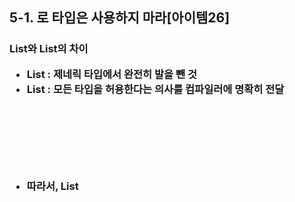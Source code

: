 ## 5-1. 로 타입은 사용하지 마라[아이템26]
### List와 List<Object>의 차이
- List : 제네릭 타입에서 완전히 발을 뺀 것
- List<Object> : 모든 타입을 허용한다는 의사를 컴파일러에 명확히 전달
- 따라서, List<Object> 사용해도 됨

### [예외1] class 리터럴에는 로 타입을 써야함
- 허용: List.class, String[].class, int.class는 허용
- 허용X: List<String>.class, List<?>.class

### [예외2] instanceof연산자는 비한정적 와일드카드 타입 이외의 매개변수화 타입에는 적용 불가능
- 런타임에는 제네릭 타입의 정보가 지워지기 때문
  - ex) class T Test {} -> class Test {}
- 로 타입, 비한정적 와일드 카드 타입이든 instanceof는 완전히 똑같이 동작
  - 따라서 깔끔하게 로타입을 사용하는 게 깔끔하기 때문

***

## 5-2. 비검사 경고를 제거하라[아이템27]
- 제네릭 사용 시 경고가 여러개 뜨는데
  - 비검사 형변환 경고
  - 비검사 메소드 호출 경고
  - 비검사 매개변수화 가변인수 타입 경고
  - 비검사 변환 경고
  - 등..
- 위의 이러한 경고는 쉽게 제거할 수 있음
- ```
  Set<Lark> test = new HashSet(); 
  -> required: Set<Lark>
     found: HashSet
  -> 위처럼 컴파일 경고가 떠서 알려준대로 수정하면 경고가 사라짐
  -> +) 자바7부터 지원하는 다이아몬드 연산자(<>)붙이면 해결 가능
  
  Set<Lark> test = new HashSet<>();
  ```
- 가능한 한 모든 비검사 경고를 제거하면 그 코드는 '타입 안정성'이 보장됨!
### 경고제거할 수 없지만 타입이 안전하다고 확신하면 @SuppressWarnings("unchecked") 사용
- 노란줄이 안뜨게 해줌
- 단, 타입 안전함을 검증하지 않은 채 경고를 숨기면 안됨!
- @SuppressWarnings 선언 위치
  - 개별 지역변수
  - 클래스
  - 등등 어떤 선언에도 달 수 있음
- BUT, 가능한 좁은 범위에 적용
- 절대로 클래스 전체에 적용해서는 안됨
- 한 줄이 넘는 메소드, 생성자에 달린 경우 -> 지역변수 선언쪽으로 옮기기
  - ```
    
    메소드 {
    @SuppressWarnings("unchecked") T[] result = (T[]) Arrays.copyOf(elements, size... );
        return result; // 이처럼 지역변수 하나를 선언해서 거따가 달아주는게 좋음!
    }
    // 장점
        // 1. 깔끔히 컴파일되고
        // 2. 비검사 경고를 숨기는 범위를 최소로 좁힘
    ```
### @SuppressWarnings("unchecked") 사용 시 그 경고를 무시해도 안전한 이유를 항상 주석으로 남겨라!
- 다른 사람의 이해에 도움 
- 코드 잘못 수정하여 타입 안전성을 잃는 상황을 줄여줌


***
## 5-3. 배열보다는 리스트를 사용하라[아이템28]
### 배열과 제네릭의 중요한 차이[2가지]
- 1. 배열은 공변(= 함께 변함), 제네릭은 불공변(= 함께 변하지 않음) -> 참고: C#의 제네릭도 불공변이였으나 공변이 됨
  - 배열
    - Sub: Super의 하위타입일 경우
    - 배열 Sub[]: 배열Super[]의 하위 타입
    - 상속 관계인 Super 클래스와 Sub 클래스를 이용해 => 배열 Super[], Sub[]를 만들면 이 두 배열도 상속 관계
  - 제네릭 
    - Type1: Type2와 서로 다른 타입
    - List<Type>: List<Type2>의 하위타입도 아니고 상위타입도 아님
  - 실제 문제가 있는 쪽은 배열이다!
    - ```
      // 런타임 실패
      Object[] objectArray = new Long[1];
      objectArray[0] = "타입이 달라 넣을 수 없다"; // ArrayStoreException 발생
    
      // 컴파일 실패
      List<Object> ol = new ArrayList<Long>(); // 호환되지 않는 타입
      ol.add("타입이 달라 넣을 수 없음");
    
      // 어느쪽이든 Long용 저장소에 String을 넣을 수 없지만 
      // -> 배열은 : 그 실수를 '런타임'에 알게 됨
      // -> 리스트는 : 그 실수를 '컴파일 때 바로 알 수 있음'!!
      ```
      
- 2. 배열은 실체화 됨
  - 배열은 런타임에도 자신이 담기로 한 원소의 타입을 인지하고 확인
  - 즉, Long배열에 String을 넣으려 하면 ArrayStoreException이 발생
  - <-> 제네릭은 타입 정보가 런타임에 소거됨 
  - 원소 타입을 컴파일타임에만 검사, 런타임에는 알 수 없음 ㅇㅇ
    - *소거: 제네릭이 지원되기 전의 레거시 코드와 제네릭 타입을 함께 사용할 수 있게 해주기 위함
  - 위와 같은 이유로 배열, 제네릭은 안친함
    - ```
      // 컴파일 에러
      new List<E>[],
      new List<String>[],
      new E[]
      ```
  - 위를 막아논 이유?
    - 타입 안전하지 않음
    - 이를 허용 시 컴파일러가 자동 생성한 형변환 코드에서 런타임에 ClassCastException 발생
    - 즉, 런타임에 저 에러가 발생할 일을 막아주겠다는 제네릭 타입 시스템의 취지에 어긋남
    - ```
      List<String>[] stringLists = new List<String>[1];
      List<Integer> intList = List.of(42);
      Object[] objects = stringLists; // stringLists를 객체 배열 objects에 할당 -> 이 배열에는 List<String> 인스턴스만 담겠다! 선언
      objects[0] = intList; // objects 배열의 첫번째 원소에 intList를 저장(배열은 공변성을 가지기 때문) -> 여기서 stringLists배열은 실제로 List<Integer>를 포함함 
         // List<Integer>의 인스턴스를 Object 배열의 첫 원소로 저장 -> 제너릭은 소거 방식이라 성공
         // 런타임에 List<Integer> -> List 타입이 되기 때문에 위의 것도 List<Integer>[]도 -> List[]가 됨
         // 에러 일으키지 않음
      String s = stringList[0].get(0); // 위에서 List<Integer> 타입의 객체가 들어있어서 이 객체에서 문자열을 가져오려고 하면 '타입 불일치' 에러
                // List<Integer>인스턴스에서 0번째(42)를 꺼내려고 함!
      ```
    - E, List<E>, List<String> 같은 타입을 '실체화 불가 타입'이라 함 
      - 즉, 실체화되지 않아서 런타임에는 컴파일타임보다 타입 정보를 적게 가지는 타입!
      - 소거 메커니즘때문에 매개변수화 타입 가운데 실체화될 수 있는 타입은 아래와 같은 '비한정적 와일드카드 타입뿐'
        - List<?>
        - Map<?,?>
      - 이떄, 배열도 비한정적 와일드카드 타입으로 만들 수 있지만 쓰임새는 거의 없음!

### 배열을 제네릭으로 만들 수 없음
- 보통은 [제네릭 -> 배열]이 불가능!
- 대부분의 상황에서 이 문제를 해결해주는 방법은 아이템33에 나옴
- 제네릭 타입과 가변인수 메소드를 함께쓰면 해석하기 어려운 경고메시지를 받음 <br/>
  가변인수 메소드를 호출할 때마다 가변인수 매개변수를 담을 배열이 하나 만들어지고 <br/>
  그 배열의 원소가 실체화 불가 타입이면 경고 발생!
  - ```
    public class GenericVarargsExample {
        // 제네릭 타입과 가변인수를 함께 사용한 메소드
        public static <T> void printValues(T... values) {
            for (T value : values) {
                System.out.println(value);
            }
        }

        public static void main(String[] args) {
            printValues(1, 2, 3); // 경고 발생 가능성 있음 
            printValues("Hello", "World"); // 경고 발생 가능성 있음
            printValues(1, "hello", 3.14); // 경고 발생 가능성 있음
    
    
            List<String> stringList = new ArrayList<>();
              stringList.add("one");
              stringList.add("two");

            // 경고: Type safety: A generic array of List<String> is created for a varargs parameter
            printValues(stringList, "three");
    
        }
    }
    
    // printValues(1, 2, 3); 호출 시에 T는 자동으로 Integer로 유추되고 
    // 따라서 values 배열에는 Integer 객체들이 담기게 됨
    // 이는 실체화 가능한 타입이기 때문에 경고 없이 처리됨
    // *String도 똑같지만 만약 저기에 실체화 불가 타입이 들어갈 가능성 떄문에 경고를 발생시킬 수 있음!
    ```
    - [해결방안] @SafeVarargs를 붙이면 대처할 수 있음

### E[] 대신 List<E>를 사용하자
- 배열로 형변환 시 제네릭 배열 생성 오류나
- 비검사 형변환 경고가 뜨는 경우
- List<E>를 사용하면 해결됨
  - 코드가 복잡해지고, 성능이 살짝 나빠질 수 있지만
  - 타입 안전성과 상호운용성은 좋아짐
  - ```
    // E[]
    public class Chooser {
        private final Object[] choiceArray;
        
        public Chooser(Colleection choices) {
            choiceArray = choices.toArray();
        }
    
        public Object choose() { // 메소드 호출시마다 반환된 Object(choiceArray)를 원하는 타입으로 형변환 해야함
            Random rnd = ThreadLocalRandom.currecnt();
            return choiceArray[rnd.nextInt(choiceArray.length)]; 
            // 혹시나 타입이 다른 원소가 들어있는 경우 런타임에 형변환 오류가 남
            // Object[]타입이기 때문에 여기에 다양한 타입의 객체가 들어있으면 런타임 형변환오류가 발생함
            // ex) [0]에는 String값, [1]에는 Integer 값 있는 경우 (Integer)나 (String)으로 형변환 딱 해버리면 오류남
        }
    }
    ```
  - ```
    // List<E>로 바꾼 코드 
    public class Chooser<T> {
        private final List<T> choiceList; // List<T>인 애만 저장 가능
        
        public Chooser(Collection<T> choices) { // 애초에 타입이 명시된(T타입의 요소만 저장) 애만 들어오니 타입 안전성 보장
            choiceList = new ArrayList<>(choices);
        }
    
        public T choose() { // T타입 반환 -> 랜덤하게 선택된 요소 역시 T타입으로 반환되게 됨
            Random rnd = ThreadLocalRandom.currecnt();
            return choiceList.get(rnd.nextInt(choiceList.size()));
        }
    }
    // 코드양이 조금 늘고, 조금 느릴 테지만
    // 런타임에 ClassCastException을 만날 일은 없으니 가치가 있음
    ```
- [결론] 제네릭, 배열 -> 이 둘을 섞어 쓰기란 쉽지 않다 <br/>
        둘을 섞어 쓰다가 컴파일 오류나 경고를 만나면 가장 먼저 배열을 '리스트로 대체'하는 방법을 적용하자

<br/>

***
## 5-4. 이왕이면 제네릭 타입으로 만들라[아이템29]
- 제너릭 타입을 새로 만드는 일은 조금 어렵다
- 단계
  - 1. 클래스 선언에 타입 매개변수를 추가 > 이때 타입의 이름은 보통 E 사용
     - ```
       public class Stack {
         private Object[] elements;
         private int size = 0;
         private static final int DEFAULT_INITAL_CAPACITY = 16;

         public Stack() {
           elements = new Object[DEFAULT_INITIAL_CAPACITY];
         }

         public void push(Object e) {
           ...
         }

         public Object pop() {
           if (size == 0)
             throw new EmptyStackException();
          
           Object result = elements[--size];
             ...
         }
         ...
       }
      
       // 위의 클래스를 제네릭으로 변경
       public class Stack<E> { // Stack -> Stack<E> 변경
         private E[] elements;  // Object[] -> E[] 변경
         private int size = 0;
         private static final int DEFAULT_INITAL_CAPACITY = 16;
        
         ... 생략
         public Stack() {
            elements = new E[DEFAULT_INITAL_CAPACITY]; 
                        ^ 
                      오류 발생: E와 같은 실체화 불가 타입으로는 배열 만들 수 없음
            // [해결책]
                // 1. 제네릭 배열 생성을 금지하는 제약을 대놓고 우회
                // elements = (E[]) new Object[DEFAULT_INITAL_CAPACITY];
       
                // 2. elements 필드의 타입을 E[]에서 Object[]로 바꾼느 것
                // private Object[] elemtns; => 이러면 다른 오류 발생
                    // E result = elemetns[--size]; 
                                            ^
                                        경고가 뜸
                    // 개발자가 증명하고 경고를 숨기면 됨
                    // @SuppressWarnings("unchecked") E result = (E) elemtns[--size]; 붙이면 됨
         
            // [결론]
            // 첫번째 방법을 많이 선호하지만 힙오염이 맘에 걸리는 프로그래머는 두 번쨰 방식 고수
       }
        
         public void push(E e) {
             ...
         }
      
         public E pop() {
             if(size == 0) 
                 throw new EmptyStackException();
             E result = elements[--size];
             ...
         }
       }
       ```
### 힙 오염이란?
- 배열의 런타임 타입이 컴파일러 타입과 달라 일으키는 것
  
- [결론] 새로운 타입을 설계할 떄는 형변환 없이도 사용할 수 있도록 하라 <br/>
        기존타입 중 제네릭이었어야 하는게 있다면 제네릭 타입으로 변경하라